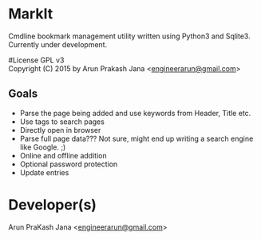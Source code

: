 # MarkIt
Cmdline bookmark management utility written using Python3 and Sqlite3. Currently under development.

#License
GPL v3  
Copyright (C) 2015 by Arun Prakash Jana &lt;engineerarun@gmail.com&gt;
  
Goals
-
- Parse the page being added and use keywords from Header, Title etc.
- Use tags to search pages
- Directly open in browser
- Parse full page data??? Not sure, might end up writing a search engine like Google. ;)
- Online and offline addition
- Optional password protection
- Update entries

# Developer(s)
Arun PraKash Jana &lt;engineerarun@gmail.com&gt;
